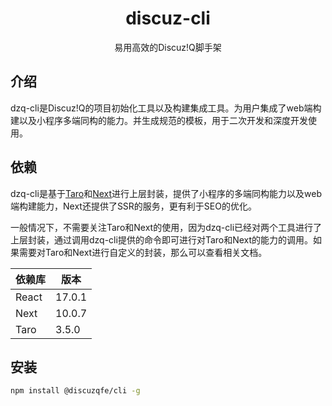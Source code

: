 <h1 align="center">discuz-cli</h1>
<p align="center">易用高效的Discuz!Q脚手架</p>

## 介绍

dzq-cli是Discuz!Q的项目初始化工具以及构建集成工具。为用户集成了web端构建以及小程序多端同构的能力。并生成规范的模板，用于二次开发和深度开发使用。

## 依赖

dzq-cli是基于[Taro](https://taro-docs.jd.com/taro/docs/README)和[Next](https://nextjs.org/)进行上层封装，提供了小程序的多端同构能力以及web端构建能力，Next还提供了SSR的服务，更有利于SEO的优化。

一般情况下，不需要关注Taro和Next的使用，因为dzq-cli已经对两个工具进行了上层封装，通过调用dzq-cli提供的命令即可进行对Taro和Next的能力的调用。如果需要对Taro和Next进行自定义的封装，那么可以查看相关文档。

| 依赖库 | 版本   |
| ------ | ------ |
| React  | 17.0.1 |
| Next   | 10.0.7 |
| Taro   | 3.5.0  |

## 安装

```bash
npm install @discuzqfe/cli -g
```

<!--<ComponentTOC>-->

<!--</ComponentTOC>-->
